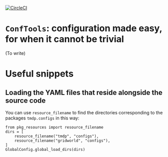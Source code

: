 [![CircleCI](https://circleci.com/gh/AndreaCensi/conf_tools.svg?style=shield)](https://circleci.com/gh/AndreaCensi/conf_tools)


``ConfTools``: configuration made easy, for when it cannot be trivial
======================================================================

(To write)

Useful snippets
===============


Loading the YAML files that reside alongside the source code
------------------------------------------------------------

You can use ``resource_filename`` to find the directories
corresponding to the packages ``tmdp.configs`` in this way:

    from pkg_resources import resource_filename  
    dirs = [
        resource_filename("tmdp", "configs"),
        resource_filename("gridworld", "configs"),
    ]
    GlobalConfig.global_load_dirs(dirs)
